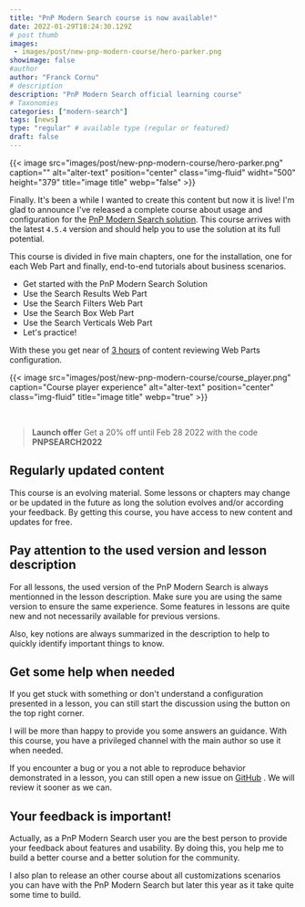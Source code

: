 ```yaml
---
title: "PnP Modern Search course is now available!"
date: 2022-01-29T18:24:30.129Z
# post thumb
images:
 - images/post/new-pnp-modern-course/hero-parker.png
showimage: false
#author
author: "Franck Cornu"
# description
description: "PnP Modern Search official learning course"
# Taxonomies
categories: ["modern-search"]
tags: [news]
type: "regular" # available type (regular or featured)
draft: false
---
```


{{< image src="images/post/new-pnp-modern-course/hero-parker.png" caption="" alt="alter-text"  position="center" class="img-fluid" widht="500" height="379" title="image title" webp="false" >}}

Finally. It's been a while I wanted to create this content but now it is live! I'm glad to announce I've released a complete course about usage and configuration for the [PnP Modern Search solution](https://github.com/microsoft-search/pnp-modern-search). This course arrives with the latest `4.5.4` version and should help you to use the solution at its full potential.

This course is divided in five main chapters, one for the installation, one for each Web Part and finally, end-to-end tutorials about business scenarios.

- Get started with the PnP Modern Search Solution
- Use  the Search Results Web Part
- Use the Search Filters Web Part
- Use the Search Box Web Part
- Use the Search Verticals Web Part
- Let's practice!

With these you get near of <ins>3 hours</ins> of content reviewing Web Parts configuration.

{{< image src="images/post/new-pnp-modern-course/course_player.png" caption="Course player experience" alt="alter-text" position="center" class="img-fluid" title="image title" webp="true" >}}

<div style="text-align:center">
    <a href="https://franckcornu.thinkific.com/courses/pnp-modern-search" target="_blank" class="btn btn-primary" style="color:#fff">Get Started!</a>
</div>

> **Launch offer** Get a 20% off until Feb 28 2022 with the code **PNPSEARCH2022** 

## Regularly updated content

This course is an evolving material. Some lessons or chapters may change or be updated in the future as long the solution evolves and/or according your feedback. By getting this course, you have access to new content and updates for free.

## Pay attention to the used version and lesson description

For all lessons, the used version of the PnP Modern Search is always mentionned in the lesson description. Make sure you are using the same version to ensure the same experience. Some features in lessons are quite new and not necessarily available for previous versions. 

Also, key notions are always summarized in the description to help to quickly identify important things to know.

## Get some help when needed

If you get stuck with something or don't understand a configuration presented in a lesson, you can still start the discussion using the button on the top right corner. 

I will be more than happy to provide you some answers an guidance. With this course, you have a privileged channel with the main author so use it when needed.

If you encounter a bug or you a not able to reproduce behavior demonstrated in a lesson, you can still open a new issue on [GitHub](https://github.com/microsoft-search/pnp-modern-search/issues) . We will review it sooner as we can.

## Your feedback is important!

Actually, as a PnP Modern Search user you are the best person to provide your feedback about features and usability. By doing this, you help me to build a better course and a better solution for the community.

I also plan to release an other course about all customizations scenarios you can have with the PnP Modern Search but later this year as it take quite some time to build.